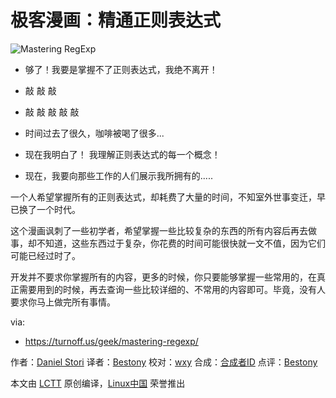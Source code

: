 极客漫画：精通正则表达式
=====

![Mastering RegExp](https://turnoff.us/image/en/regexp.png)

- 够了！我要是掌握不了正则表达式，我绝不离开！


- 敲 敲 敲
- 敲 敲 敲 敲 敲

- 时间过去了很久，咖啡被喝了很多...
- 现在我明白了！ 我理解正则表达式的每一个概念！

- 现在，我要向那些工作的人们展示我所拥有的.....

一个人希望掌握所有的正则表达式，却耗费了大量的时间，不知室外世事变迁，早已换了一个时代。

这个漫画讽刺了一些初学者，希望掌握一些比较复杂的东西的所有内容后再去做事，却不知道，这些东西过于复杂，你花费的时间可能很快就一文不值，因为它们可能已经过时了。

开发并不要求你掌握所有的内容，更多的时候，你只要能够掌握一些常用的，在真正需要用到的时候，再去查询一些比较详细的、不常用的内容即可。毕竟，没有人要求你马上做完所有事情。


via:
- https://turnoff.us/geek/mastering-regexp/

作者：[Daniel Stori][a]
译者：[Bestony](https://github.com/Bestony)
校对：[wxy](https://github.com/wxy)
合成：[合成者ID](https://github.com/合成者ID)
点评：[Bestony](https://github.com/Bestony)

本文由 [LCTT](https://github.com/LCTT/TranslateProject) 原创编译，[Linux中国](https://linux.cn/) 荣誉推出

[a]:http://turnoff.us/about/
